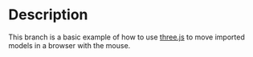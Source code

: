 # Description 
This branch is a basic example of how to use [three.js](https://threejs.org/) to move imported models in a browser with the mouse.